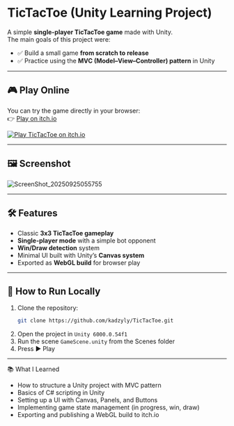 # TicTacToe (Unity Learning Project)

A simple **single-player TicTacToe game** made with Unity.  
The main goals of this project were:
- ✅ Build a small game **from scratch to release**
- ✅ Practice using the **MVC (Model–View–Controller) pattern** in Unity

---

## 🎮 Play Online
You can try the game directly in your browser:  
👉 [Play on itch.io](https://kadzy.itch.io/tictactoe)

[![Play TicTacToe on itch.io](https://github.com/user-attachments/assets/2ff4d788-0efb-4ff1-ba59-6ed5164326cb)](https://kadzy.itch.io/tictactoe)

---

## 🖼️ Screenshot

![ScreenShot_20250925055755](https://github.com/user-attachments/assets/0dff40be-86f9-4487-b6a0-471e10d4d1a4)

---

## 🛠️ Features
- Classic **3x3 TicTacToe gameplay**
- **Single-player mode** with a simple bot opponent
- **Win/Draw detection** system
- Minimal UI built with Unity’s **Canvas system**
- Exported as **WebGL build** for browser play

---

## 🚀 How to Run Locally
1. Clone the repository:
   ```bash
   git clone https://github.com/kadzyly/TicTacToe.git  

2. Open the project in `Unity 6000.0.54f1`
3. Run the scene `GameScene.unity` from the Scenes folder
4. Press ▶️ Play

---


📚 What I Learned

- How to structure a Unity project with MVC pattern 
- Basics of C# scripting in Unity
- Setting up a UI with Canvas, Panels, and Buttons
- Implementing game state management (in progress, win, draw)
- Exporting and publishing a WebGL build to itch.io

